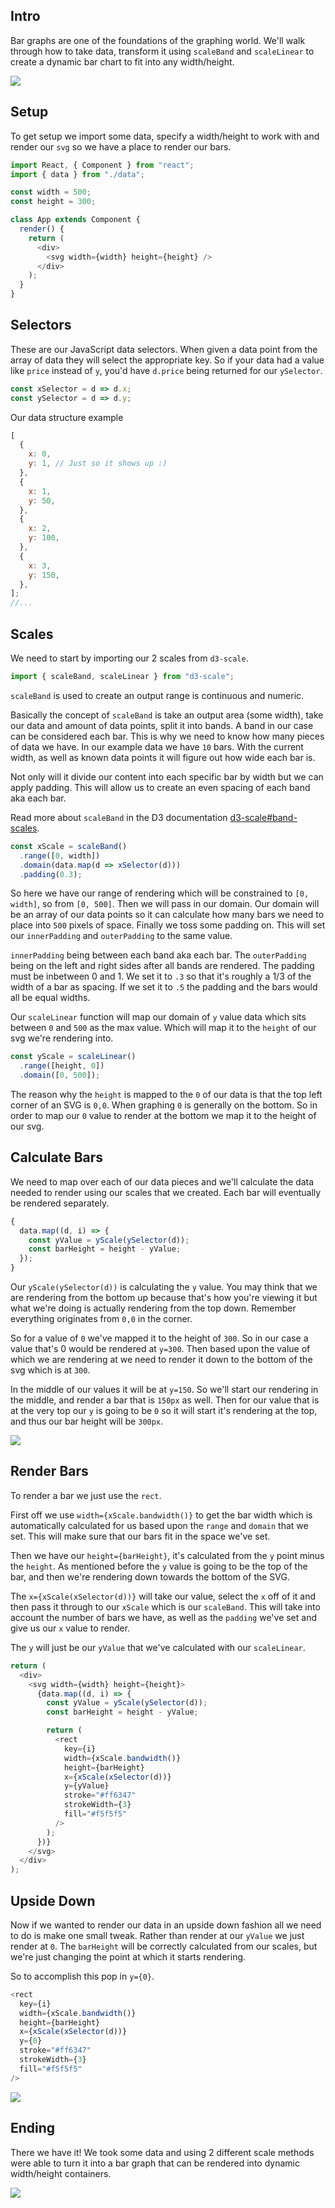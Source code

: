 ## Intro

Bar graphs are one of the foundations of the graphing world. We'll walk through how to take data, transform it using `scaleBand` and `scaleLinear` to create a dynamic bar chart to fit into any width/height.

![](https://images.codedaily.io/lessons/d3Basics/scaleBandBars/bars.png)

## Setup

To get setup we import some data, specify a width/height to work with and render our `svg` so we have a place to render our bars.

```js
import React, { Component } from "react";
import { data } from "./data";

const width = 500;
const height = 300;

class App extends Component {
  render() {
    return (
      <div>
        <svg width={width} height={height} />
      </div>
    );
  }
}
```

## Selectors

These are our JavaScript data selectors. When given a data point from the array of data they will select the appropriate key.
So if your data had a value like `price` instead of `y`, you'd have `d.price` being returned for our `ySelector`.

```js
const xSelector = d => d.x;
const ySelector = d => d.y;
```

Our data structure example

```js
[
  {
    x: 0,
    y: 1, // Just so it shows up :)
  },
  {
    x: 1,
    y: 50,
  },
  {
    x: 2,
    y: 100,
  },
  {
    x: 3,
    y: 150,
  },
];
//...
```

## Scales

We need to start by importing our 2 scales from `d3-scale`.

```js
import { scaleBand, scaleLinear } from "d3-scale";
```

`scaleBand` is used to create an output range is continuous and numeric.

Basically the concept of `scaleBand` is take an output area (some width), take our data and amount of data points, split it into bands.
A band in our case can be considered each bar. This is why we need to know how many pieces of data we have. In our example data we have `10` bars. With the current width, as well as known data points it will figure out how wide each bar is.

Not only will it divide our content into each specific bar by width but we can apply padding. This will allow us to create an even spacing of each band aka each bar.

Read more about `scaleBand` in the D3 documentation [d3-scale#band-scales](https://github.com/d3/d3-scale#band-scales).

```js
const xScale = scaleBand()
  .range([0, width])
  .domain(data.map(d => xSelector(d)))
  .padding(0.3);
```

So here we have our range of rendering which will be constrained to `[0, width]`, so from `[0, 500]`. Then we will pass in our domain.
Our domain will be an array of our data points so it can calculate how many bars we need to place into `500` pixels of space. Finally we toss some padding on. This will set our `innerPadding` and `outerPadding` to the same value.

`innerPadding` being between each band aka each bar. The `outerPadding` being on the left and right sides after all bands are rendered. The padding must be inbetween 0 and 1. We set it to `.3` so that it's roughly a 1/3 of the width of a bar as spacing. If we set it to `.5` the padding and the bars would all be equal widths.

Our `scaleLinear` function will map our domain of `y` value data which sits between `0` and `500` as the max value. Which will map it to the `height` of our svg we're rendering into.

```js
const yScale = scaleLinear()
  .range([height, 0])
  .domain([0, 500]);
```

The reason why the `height` is mapped to the `0` of our data is that the top left corner of an SVG is `0,0`. When graphing `0` is generally on the bottom. So in order to map our `0` value to render at the bottom we map it to the height of our svg.

## Calculate Bars

We need to map over each of our data pieces and we'll calculate the data needed to render using our scales that we created. Each bar will eventually be rendered separately.

```js
{
  data.map((d, i) => {
    const yValue = yScale(ySelector(d));
    const barHeight = height - yValue;
  });
}
```

Our `yScale(ySelector(d))` is calculating the `y` value. You may think that we are rendering from the bottom up because that's how you're viewing it but what we're doing is actually rendering from the top down. Remember everything originates from `0,0` in the corner.

So for a value of `0` we've mapped it to the height of `300`. So in our case a value that's 0 would be rendered at `y=300`. Then based upon the value of which we are rendering at we need to render it down to the bottom of the svg which is at `300`.

In the middle of our values it will be at `y=150`. So we'll start our rendering in the middle, and render a bar that is `150px` as well. Then for our value that is at the very top our `y` is going to be `0` so it will start it's rendering at the top, and thus our bar height will be `300px`.

![](https://images.codedaily.io/lessons/d3Basics/scaleBandBars/bars_annotated.png)

## Render Bars

To render a bar we just use the `rect`.

First off we use `width={xScale.bandwidth()}` to get the bar width which is automatically calculated for us based upon the `range` and `domain` that we set. This will make sure that our bars fit in the space we've set.

Then we have our `height={barHeight}`, it's calculated from the `y` point minus the `height`. As mentioned before the `y` value is going to be the top of the bar, and then we're rendering down towards the bottom of the SVG.

The `x={xScale(xSelector(d))}` will take our value, select the `x` off of it and then pass it through to our `xScale` which is our `scaleBand`. This will take into account the number of bars we have, as well as the `padding` we've set and give us our `x` value to render.

The `y` will just be our `yValue` that we've calculated with our `scaleLinear`.

```js
return (
  <div>
    <svg width={width} height={height}>
      {data.map((d, i) => {
        const yValue = yScale(ySelector(d));
        const barHeight = height - yValue;

        return (
          <rect
            key={i}
            width={xScale.bandwidth()}
            height={barHeight}
            x={xScale(xSelector(d))}
            y={yValue}
            stroke="#ff6347"
            strokeWidth={3}
            fill="#f5f5f5"
          />
        );
      })}
    </svg>
  </div>
);
```

## Upside Down

Now if we wanted to render our data in an upside down fashion all we need to do is make one small tweak. Rather than render at our `yValue` we just render at `0`. The `barHeight` will be correctly calculated from our scales, but we're just changing the point at which it starts rendering.

So to accomplish this pop in `y={0}`.

```js
<rect
  key={i}
  width={xScale.bandwidth()}
  height={barHeight}
  x={xScale(xSelector(d))}
  y={0}
  stroke="#ff6347"
  strokeWidth={3}
  fill="#f5f5f5"
/>
```

![](https://images.codedaily.io/lessons/d3Basics/scaleBandBars/bars_upside_down.png)

## Ending

There we have it! We took some data and using 2 different scale methods were able to turn it into a bar graph that can be rendered into dynamic width/height containers.

![](https://images.codedaily.io/lessons/d3Basics/scaleBandBars/bars.png)
